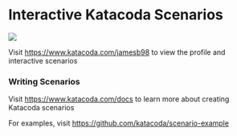 # Interactive Katacoda Scenarios

[![](http://shields.katacoda.com/katacoda/jamesb98/count.svg)](https://www.katacoda.com/jamesb98 "Get your profile on Katacoda.com")

Visit https://www.katacoda.com/jamesb98 to view the profile and interactive scenarios

### Writing Scenarios
Visit https://www.katacoda.com/docs to learn more about creating Katacoda scenarios

For examples, visit https://github.com/katacoda/scenario-example
